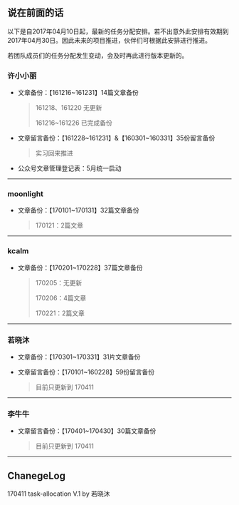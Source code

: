 
## 说在前面的话

以下是自2017年04月10日起，最新的任务分配安排。若不出意外此安排有效期到2017年04月30日。因此未来的项目推进，伙伴们可根据此安排进行推进。

若团队成员们的任务分配发生变动，会及时再此进行版本更新的。


### 许小小丽

- 文章备份：【161216~161231】14篇文章备份

  > 161218、161220 无更新
  >
  > 161216~161226 已完成备份

- 文章留言备份：【161228~161231】&【160301~160331】35份留言备份

  > 实习回来推进

- 公众号文章管理登记表：5月统一启动


---


### moonlight

- 文章备份：【170101~170131】32篇文章备份

  > 170121：2篇文章


---


### kcalm

- 文章备份：【170201~170228】37篇文章备份

  > 170205：无更新
  >
  > 170206：4篇文章
  >
  > 170221：2篇文章


---


### 若晓沐

- 文章备份：【170301~170331】31片文章备份

- 文章留言备份：【170101~160228】59份留言备份

  > 目前只更新到 170411


---


### 李牛牛

- 文章留言备份：【170401~170430】30篇文章备份

  > 目前只更新到 170411


---


## ChanegeLog

170411 task-allocation V.1 by 若晓沐
